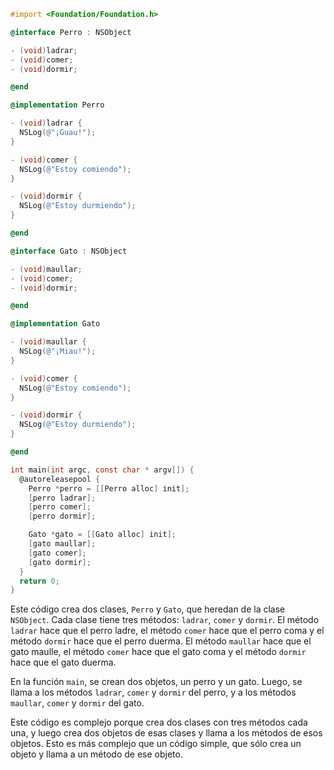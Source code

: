 ```objective-c
#import <Foundation/Foundation.h>

@interface Perro : NSObject

- (void)ladrar;
- (void)comer;
- (void)dormir;

@end

@implementation Perro

- (void)ladrar {
  NSLog(@"¡Guau!");
}

- (void)comer {
  NSLog(@"Estoy comiendo");
}

- (void)dormir {
  NSLog(@"Estoy durmiendo");
}

@end

@interface Gato : NSObject

- (void)maullar;
- (void)comer;
- (void)dormir;

@end

@implementation Gato

- (void)maullar {
  NSLog(@"¡Miau!");
}

- (void)comer {
  NSLog(@"Estoy comiendo");
}

- (void)dormir {
  NSLog(@"Estoy durmiendo");
}

@end

int main(int argc, const char * argv[]) {
  @autoreleasepool {
    Perro *perro = [[Perro alloc] init];
    [perro ladrar];
    [perro comer];
    [perro dormir];

    Gato *gato = [[Gato alloc] init];
    [gato maullar];
    [gato comer];
    [gato dormir];
  }
  return 0;
}
```

Este código crea dos clases, `Perro` y `Gato`, que heredan de la clase `NSObject`. Cada clase tiene tres métodos: `ladrar`, `comer` y `dormir`. El método `ladrar` hace que el perro ladre, el método `comer` hace que el perro coma y el método `dormir` hace que el perro duerma. El método `maullar` hace que el gato maulle, el método `comer` hace que el gato coma y el método `dormir` hace que el gato duerma.

En la función `main`, se crean dos objetos, un perro y un gato. Luego, se llama a los métodos `ladrar`, `comer` y `dormir` del perro, y a los métodos `maullar`, `comer` y `dormir` del gato.

Este código es complejo porque crea dos clases con tres métodos cada una, y luego crea dos objetos de esas clases y llama a los métodos de esos objetos. Esto es más complejo que un código simple, que sólo crea un objeto y llama a un método de ese objeto.